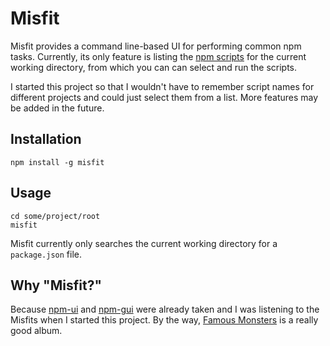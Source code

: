 # Misfit

Misfit provides a command line-based UI for performing common npm tasks.  Currently, its only feature is listing the [npm scripts](https://docs.npmjs.com/cli/run-script) for the current working directory, from which you can can select and run the scripts.

I started this project so that I wouldn't have to remember script names for different projects and could just select them from a list.  More features may be added in the future.

## Installation

````
npm install -g misfit
````

## Usage

````
cd some/project/root
misfit
````

Misfit currently only searches the current working directory for a `package.json` file.

## Why "Misfit?"

Because [npm-ui](https://github.com/chbrown/npm-ui) and [npm-gui](https://github.com/q-nick/npm-gui) were already taken and I was listening to the Misfits when I started this project.  By the way, [Famous Monsters](https://en.wikipedia.org/wiki/Famous_Monsters) is a really good album.
